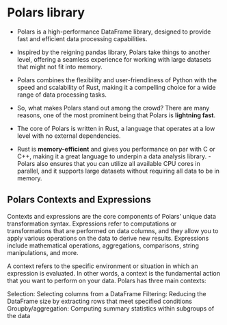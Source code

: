 # Polars library

- Polars is a high-performance DataFrame library, designed to provide fast and efficient data processing capabilities.
- Inspired by the reigning pandas library, Polars take things to another level, offering a seamless experience for working with large datasets that might not fit into memory.

- Polars combines the flexibility and user-friendliness of Python with the speed and scalability of Rust, making it a compelling choice for a wide range of data processing tasks. 
- So, what makes Polars stand out among the crowd? There are many reasons, one of the most prominent being that Polars is **lightning fast**.

- The core of Polars is written in Rust, a language that operates at a low level with no external dependencies. 
- Rust is **memory-efficient** and gives you performance on par with C or C++, making it a great language to underpin a data analysis library. - Polars also ensures that you can utilize all available CPU cores in parallel, and it supports large datasets without requiring all data to be in memory.

## Polars Contexts and Expressions
Contexts and expressions are the core components of Polars’ unique data transformation syntax. Expressions refer to computations or transformations that are performed on data columns, and they allow you to apply various operations on the data to derive new results. Expressions include mathematical operations, aggregations, comparisons, string manipulations, and more.

A context refers to the specific environment or situation in which an expression is evaluated. In other words, a context is the fundamental action that you want to perform on your data. Polars has three main contexts:

Selection: Selecting columns from a DataFrame
Filtering: Reducing the DataFrame size by extracting rows that meet specified conditions
Groupby/aggregation: Computing summary statistics within subgroups of the data